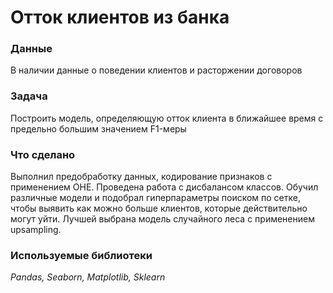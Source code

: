 # Отток клиентов из банка

### Данные
В наличии данные о поведении клиентов и расторжении договоров

### Задача
Построить модель, определяющую отток клиента в ближайшее время с предельно большим значением F1-меры

### Что сделано

Выполнил предобработку данных, кодирование признаков с применением OHE. Проведена работа с дисбалансом классов.
Обучил различные модели и подобрал гиперпараметры поиском по сетке, чтобы выявить как можно больше клиентов, которые действительно могут уйти.
Лучшей выбрана модель случайного леса с применением upsampling.

### Используемые библиотеки

*Pandas, Seaborn, Matplotlib, Sklearn*
